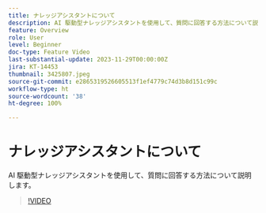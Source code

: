 ```yaml
---
title: ナレッジアシスタントについて
description: AI 駆動型ナレッジアシスタントを使用して、質問に回答する方法について説明します。
feature: Overview
role: User
level: Beginner
doc-type: Feature Video
last-substantial-update: 2023-11-29T00:00:00Z
jira: KT-14453
thumbnail: 3425807.jpeg
source-git-commit: e2865319526605513f1ef4779c74d3b8d151c99c
workflow-type: ht
source-wordcount: '38'
ht-degree: 100%

---
```



# ナレッジアシスタントについて

AI 駆動型ナレッジアシスタントを使用して、質問に回答する方法について説明します。

>[!VIDEO](https://video.tv.adobe.com/v/3425807/?learn=on)
